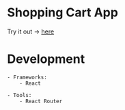 # Shopping Cart App

Try it out -> [here](https://cyndowow.github.io/shopping-cart/#/)

# Development
    - Frameworks: 
        - React

    - Tools:
        - React Router
    